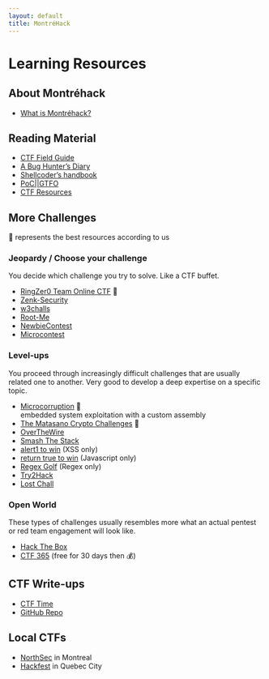 ```yaml
---
layout: default
title: MontréHack
---
```


# Learning Resources

## About Montréhack

* [What is Montréhack?](/intro.html)

## Reading Material

* [CTF Field Guide](https://trailofbits.github.io/ctf/)
* [A Bug Hunter’s Diary](http://www.nostarch.com/bughunter)
* [Shellcoder’s handbook](http://ca.wiley.com/WileyCDA/WileyTitle/productCd-047008023X.html)
* [PoC\|\|GTFO](https://www.alchemistowl.org/pocorgtfo/)
* [CTF Resources](https://github.com/ctfs/resources)

## More Challenges

:star2: represents the best resources according to us

### Jeopardy / Choose your challenge

You decide which challenge you try to solve.
Like a CTF buffet.

* [RingZer0 Team Online CTF](http://ringzer0team.com/) :star2:
* [Zenk-Security](http://www.zenk-security.com/)
* [w3challs](http://w3challs.com/)
* [Root-Me](http://www.root-me.org/)
* [NewbieContest](http://www.newbiecontest.org/)
* [Microcontest](http://www.microcontest.com/)

### Level-ups

You proceed through increasingly difficult challenges that are usually related one to another.
Very good to develop a deep expertise on a specific topic.

* [Microcorruption](https://microcorruption.com/) :star2: <br/> embedded system exploitation with a custom assembly
* [The Matasano Crypto Challenges](http://cryptopals.com/) :star2:
* [OverTheWire](http://overthewire.org/wargames/)
* [Smash The Stack](http://smashthestack.org/)
* [alert1 to win](https://alf.nu/alert1) (XSS only)
* [return true to win](https://alf.nu/ReturnTrue) (Javascript only)
* [Regex Golf](https://alf.nu/RegexGolf) (Regex only)
* [Try2Hack](http://www.try2hack.nl/)
* [Lost Chall](http://lost-chall.org/)

### Open World

These types of challenges usually resembles more what an actual pentest or red team engagement will look like.

* [Hack The Box](https://www.hackthebox.eu/en)
* [CTF 365](https://ctf365.com/) (free for 30 days then :moneybag:)


## CTF Write-ups

* [CTF Time](https://ctftime.org/writeups)
* [GitHub Repo](https://github.com/ctfs/write-ups)

## Local CTFs

* [NorthSec](https://nsec.io/) in Montreal
* [Hackfest](https://hackfest.ca) in Quebec City

